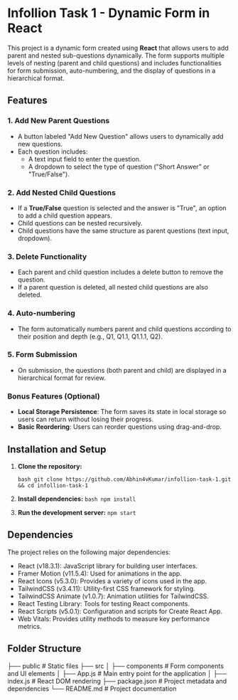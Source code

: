 # Infollion Task 1 - Dynamic Form in React

This project is a dynamic form created using **React** that allows users to add parent and nested sub-questions dynamically. The form supports multiple levels of nesting (parent and child questions) and includes functionalities for form submission, auto-numbering, and the display of questions in a hierarchical format.

## Features

### 1. Add New Parent Questions

- A button labeled "Add New Question" allows users to dynamically add new questions.
- Each question includes:
  - A text input field to enter the question.
  - A dropdown to select the type of question ("Short Answer" or "True/False").

### 2. Add Nested Child Questions

- If a **True/False** question is selected and the answer is "True", an option to add a child question appears.
- Child questions can be nested recursively.
- Child questions have the same structure as parent questions (text input, dropdown).

### 3. Delete Functionality

- Each parent and child question includes a delete button to remove the question.
- If a parent question is deleted, all nested child questions are also deleted.

### 4. Auto-numbering

- The form automatically numbers parent and child questions according to their position and depth (e.g., Q1, Q1.1, Q1.1.1, Q2).

### 5. Form Submission

- On submission, the questions (both parent and child) are displayed in a hierarchical format for review.

### Bonus Features (Optional)

- **Local Storage Persistence**: The form saves its state in local storage so users can return without losing their progress.
- **Basic Reordering**: Users can reorder questions using drag-and-drop.

## Installation and Setup

1. **Clone the repository:**

   `bash git clone https://github.com/Abhin4vKumar/infollion-task-1.git && cd infollion-task-1`

2. **Install dependencies:**
   `bash npm install`

3. **Run the development server:**
   `npm start`

## Dependencies

The project relies on the following major dependencies:

- React (v18.3.1): JavaScript library for building user interfaces.
- Framer Motion (v11.5.4): Used for animations in the app.
- React Icons (v5.3.0): Provides a variety of icons used in the app.
- TailwindCSS (v3.4.11): Utility-first CSS framework for styling.
- TailwindCSS Animate (v1.0.7): Animation utilities for TailwindCSS.
- React Testing Library: Tools for testing React components.
- React Scripts (v5.0.1): Configuration and scripts for Create React App.
- Web Vitals: Provides utility methods to measure key performance metrics.

## Folder Structure

├── public # Static files
├── src
│ ├── components # Form components and UI elements
│ ├── App.js # Main entry point for the application
│ ├── index.js # React DOM rendering
├── package.json # Project metadata and dependencies
└── README.md # Project documentation
